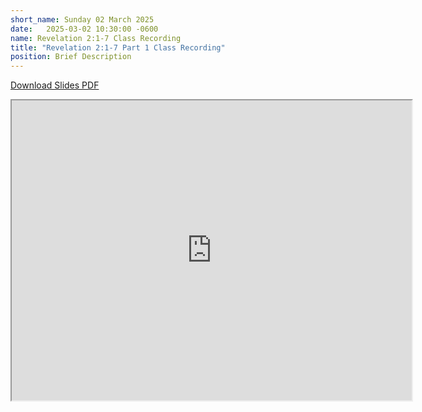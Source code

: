 ```yaml
---
short_name: Sunday 02 March 2025
date:   2025-03-02 10:30:00 -0600
name: Revelation 2:1-7 Class Recording
title: "Revelation 2:1-7 Part 1 Class Recording"
position: Brief Description
---
```

[Download Slides PDF](https://drive.google.com/file/d/1WzWsFF6qq7Q0IxNbCJ4BkF-e0OHOZMK8/view)
<iframe src="https://drive.google.com/file/d/1zWGczZ3qeGfuj7UCe6Lx66L6LNMC0vxF/preview" width="640" height="480" allow="autoplay"></iframe>
